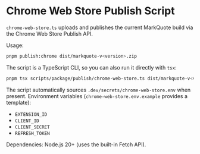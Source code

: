 # Chrome Web Store Publish Script

`chrome-web-store.ts` uploads and publishes the current MarkQuote build via the Chrome Web Store
Publish API.

Usage:

```bash
pnpm publish:chrome dist/markquote-v<version>.zip
```

The script is a TypeScript CLI, so you can also run it directly with `tsx`:

```bash
pnpm tsx scripts/package/publish/chrome-web-store.ts dist/markquote-v<version>.zip
```

The script automatically sources `.dev/secrets/chrome-web-store.env` when present.
Environment variables (`chrome-web-store.env.example` provides a template):
- `EXTENSION_ID`
- `CLIENT_ID`
- `CLIENT_SECRET`
- `REFRESH_TOKEN`

Dependencies: Node.js 20+ (uses the built-in Fetch API).
